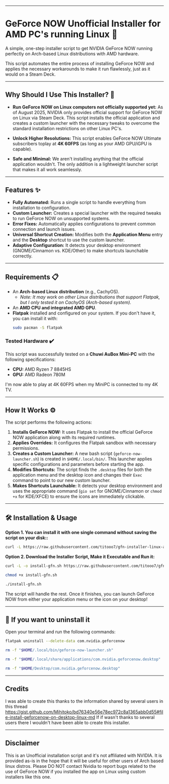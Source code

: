 -----

# GeForce NOW Unofficial Installer for AMD PC's running Linux 🚀

A simple, one-step installer script to get NVIDIA GeForce NOW running perfectly on Arch-based Linux distributions with AMD hardware.

This script automates the entire process of installing GeForce NOW and applies the necessary workarounds to make it run flawlessly, just as it would on a Steam Deck.

-----

## Why Should I Use This Installer? 🤔

* **Run GeForce NOW on Linux computers not officially supported yet:** 
As of August 2025, NVIDIA only provides official support for GeForce NOW on Linux via Steam Deck. This script installs the official application and creates a custom launcher with the necessary tweaks to overcome the standard installation restrictions on other Linux PC's.

* **Unlock Higher Resolutions:** This script enables GeForce NOW Ultimate subscribers toplay at  **4K 60FPS** (as long as your AMD GPU/iGPU  is capable).

* **Safe and Minimal:** We aren't installing anything that the official application wouldn't. The only addition is a lightweight launcher script that makes it all work seamlessly.
-----

## Features ✨

  * **Fully Automated:** Runs a single script to handle everything from installation to configuration.
  * **Custom Launcher:** Creates a special launcher with the required tweaks to run GeForce NOW on unsupported systems.
  * **Error Fixes:** Automatically applies configurations to prevent common connection and launch issues.
  * **Universal Shortcut Creation:** Modifies both the **Application Menu** entry and the **Desktop** shortcut to use the custom launcher.
  * **Adaptive Configuration:** It detects your desktop environment (GNOME/Cinnamon vs. KDE/Other) to make shortcuts launchable correctly.

-----

## Requirements 📋

  * An **Arch-based Linux distribution** (e.g., CachyOS).
      * *Note: It may work on other Linux distributions that support Flatpak, but I only tested it on CachyOS (Arch-based system).*
  * An **AMD CPU and integrated AMD GPU**.
  * **Flatpak** installed and configured on your system. If you don't have it, you can install it with:
    ```bash
    sudo pacman -S flatpak
    ```

### Tested Hardware ✔️

This script was successfully tested on a **Chuwi AuBox Mini-PC** with the following specifications:

  * **CPU:** AMD Ryzen 7 8845HS
  * **GPU:** AMD Radeon 780M

I'm now able to play at 4K 60FPS when my MiniPC is connected to my 4K TV.

-----


## How It Works ⚙️

The script performs the following actions:

1.  **Installs GeForce NOW:** It uses Flatpak to install the official GeForce NOW application along with its required runtimes.
2.  **Applies Overrides:** It configures the Flatpak sandbox with necessary permissions.
3.  **Creates a Custom Launcher:** A new bash script (`geforce-now-launcher.sh`) is created in `$HOME/.local/bin/`. This launcher applies specific configurations and parameters before starting the app.
4.  **Modifies Shortcuts:** The script finds the `.desktop` files for both the application menu and the desktop icon and changes their `Exec` command to point to our new custom launcher.
5.  **Makes Shortcuts Launchable:** It detects your desktop environment and uses the appropriate command (`gio set` for GNOME/Cinnamon or `chmod +x` for KDE/XFCE) to ensure the icons are immediately clickable.

-----

## 🛠️ Installation & Usage


**Option 1. You can install it with one single command without saving the script on your disk::**

```bash
curl -L https://raw.githubusercontent.com/titooo7/gfn-installer-linux-amd/main/install-gfn.sh | bash
```

**Option 2. Download the Installer Script, Make it Executable and Run it:**

```bash
curl -L -o install-gfn.sh https://raw.githubusercontent.com/titooo7/gfn-installer-linux-amd/main/install-gfn.sh
```

```bash
chmod +x install-gfn.sh
```

```bash
./install-gfn.sh
```

The script will handle the rest. Once it finishes, you can launch GeForce NOW from either your application menu or the icon on your desktop\!

-----

## 🛑 If you want to uninstall it

Open your terminal and run the following commands:

```bash
flatpak uninstall --delete-data com.nvidia.geforcenow
```

```bash
rm -f "$HOME/.local/bin/geforce-now-launcher.sh"
```

```bash
rm -f "$HOME/.local/share/applications/com.nvidia.geforcenow.desktop"
```

```bash
rm -f "$HOME/Desktop/com.nvidia.geforcenow.desktop"
```

-----

## Credits

I was able to create this thanks to the information shared by several users in this thread https://gist.github.com/Mihitoko/bd76340e56e78ec972c8a1365abb0d55#file-install-geforcenow-on-desktop-linux-md
If if wasn't thanks to several users there I wouldn't have been able to create this installer.

-----

## Disclaimer

This is an Unofficial installation script and it's not affiliated with NVIDIA. It is provided as-is in the hope that it will be useful for other users of Arch based linux distros.
Please DO NOT contact Nvidia to report bugs  related to the use of GeForce NOW if you installed the app on Linux using custom installers like this one.
